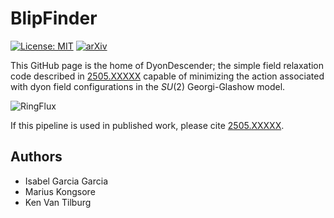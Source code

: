 # BlipFinder
[![License: MIT](https://img.shields.io/badge/License-MIT-yellow.svg)](https://opensource.org/licenses/MIT)
[![arXiv](https://img.shields.io/badge/arXiv-2505.XXXX%20-green.svg)](https://arxiv.org/abs/2505.XXXXX)

This GitHub page is the home of DyonDescender; the simple field relaxation code described in [2505.XXXXX](https://arxiv.org/abs/2505.XXXXX) capable of minimizing the action associated with dyon field configurations in the $SU(2)$ Georgi-Glashow model.

![RingFlux](/PaperPlots/source_dynamics_plot.png "An example of astrometric lensing. A gravitional lens (purple) approaches a source freely propagating across the sky (red). If the lens is in the foreground relative to the faraway observer, the lens will deflect the apparent path of the star (black).")

If this pipeline is used in published work, please cite [2505.XXXXX](https://arxiv.org/abs/2505.XXXXX).

## Authors

- Isabel Garcia Garcia
- Marius Kongsore
- Ken Van Tilburg
